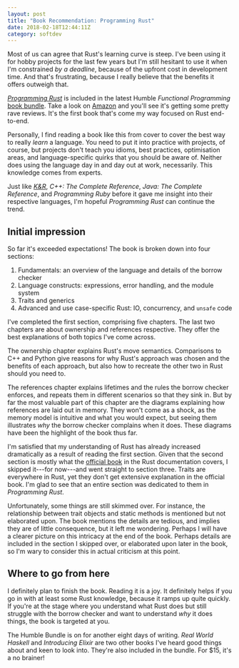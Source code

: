 ```yaml
---
layout: post
title: "Book Recommendation: Programming Rust"
date: 2018-02-18T12:44:11Z
category: softdev
---
```


Most of us can agree that Rust's learning curve is steep. I've been using it for
hobby projects for the last few years but I'm still hesitant to use it when I'm
constrained *by a deadline*, because of the upfront cost in development time.
And that's frustrating, because I really believe that the benefits it offers
outweigh that.

[*Programming Rust*](http://shop.oreilly.com/product/0636920040385.do) is
included in the latest Humble *Functional Programming* [book
bundle](https://www.humblebundle.com/books/functional-programming-books).  Take
a look on
[Amazon](https://www.amazon.com/product-reviews/1491927283/ref=cm_cr_dp_d_cmps_btm?ie=UTF8&reviewerType=all_reviews)
and you'll see it's getting some pretty rave reviews. It's the first book that's
come my way focused on Rust end-to-end.

Personally, I find reading a book like this from cover to cover the best way to
really *learn* a language. You need to put it into practice with projects, of
course, but projects don't teach you idioms, best practices, optimisation areas,
and language-specific quirks that you should be aware of. Neither does using the
language day in and day out at work, necessarily. This knowledge comes from
experts.

Just like [*K&R*](https://en.wikipedia.org/wiki/The_C_Programming_Language),
*C++: The Complete Reference*, *Java: The Complete Reference*, and *Programming
Ruby* before it gave me insight into their respective languages, I'm hopeful
*Programming Rust* can continue the trend.

## Initial impression

So far it's exceeded expectations! The book is broken down into four sections:

1. Fundamentals: an overview of the language and details of the borrow checker
1. Language constructs: expressions, error handling, and the module system
1. Traits and generics
1. Advanced and use case-specific Rust: IO, concurrency, and `unsafe` code

I've completed the first section, comprising five chapters. The last two
chapters are about ownership and references respective. They offer the best
explanations of both topics I've come across.

The ownership chapter explains Rust's move semantics. Comparisons to C++ and
Python give reasons for why Rust's approach was chosen and the benefits of each
approach, but also how to recreate the other two in Rust should you need to.

The references chapter explains lifetimes and the rules the borrow checker
enforces, and repeats them in different scenarios so that they sink in. But by
far the most valuable part of this chapter are the diagrams explaining how
references are laid out in memory. They won't come as a shock, as the memory
model is intuitive and what you would expect, but seeing them illustrates *why*
the borrow checker complains when it does. These diagrams have been the
highlight of the book thus far.

I'm satisfied that my understanding of Rust has already increased dramatically
as a result of reading the first section. Given that the second section is
mostly what the [official book](https://doc.rust-lang.org/book/) in the Rust
documentation covers, I skipped it---for now---and went straight to section
three. Traits are everywhere in Rust, yet they don't get extensive explanation
in the official book. I'm glad to see that an entire section was dedicated to
them in *Programming Rust*.

Unfortunately, some things are still skimmed over. For instance, the
relationship between trait objects and static methods is mentioned but not
elaborated upon. The book mentions the details are tedious, and implies they are
of little consequence, but it left me wondering. Perhaps I will have a clearer
picture on this intricacy at the end of the book. Perhaps details are included
in the section I skipped over, or elaborated upon later in the book, so I'm wary
to consider this in actual criticism at this point.

## Where to go from here

I definitely plan to finish the book. Reading it is a joy. It definitely helps
if you go in with at least some Rust knowledge, because it ramps up quite
quickly. If you're at the stage where you understand what Rust does but still
struggle with the borrow checker and want to understand *why* it does things,
the book is targeted at you.

The Humble Bundle is on for another eight days of writing. *Real World Haskell*
and *Introducing Elixir* are two other books I've heard good things about and
keen to look into. They're also included in the bundle. For $15, it's a no
brainer!
